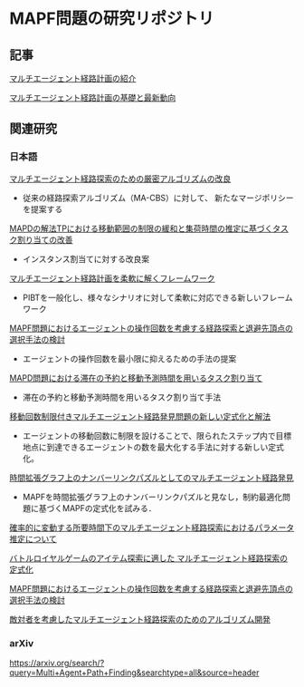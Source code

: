 # MAPF問題の研究リポジトリ

## 記事
[マルチエージェント経路計画の紹介](https://kei18.github.io/note/posts/mapf-tutorial/)

[マルチエージェント経路計画の基礎と最新動向](https://speakerdeck.com/ssii/ssii2023-os3-02)

## 関連研究

### 日本語

[マルチエージェント経路探索のための厳密アルゴリズムの改良](https://www.jstage.jst.go.jp/article/pjsai/JSAI2022/0/JSAI2022_1N1GS503/_pdf/-char/ja)  

- 従来の経路探索アルゴリズム（MA-CBS）に対して、
新たなマージポリシーを提案する

[MAPDの解法TPにおける移動範囲の制限の緩和と集荷時間の推定に基づくタスク割り当ての改善](https://www.jstage.jst.go.jp/article/tjsai/37/3/37_37-3_A-L84/_pdf)

- インスタンス割当てに対する改良案

[マルチエージェント経路計画を柔軟に解くフレームワーク](https://ipsj.ixsq.nii.ac.jp/ej/?action=repository_uri&item_id=214826&file_id=1&file_no=1)

- PIBTを一般化し、様々なシナリオに対して柔軟に対応できる新しいフレームワーク

[MAPF問題におけるエージェントの操作回数を考慮する経路探索と退避先頂点の選択手法の検討](https://www.ieice.org/publications/conferences/summary.php?id=CONF0000129704&expandable=0&ConfCd=2021G&session_num=D-8&lecture_number=D-8-5&year=2021&conf_type=G)

- エージェントの操作回数を最小限に抑えるための手法の提案

[MAPD問題における滞在の予約と移動予測時間を用いるタスク割り当て](https://www.ieice.org/publications/conference-FIT-DVDs/FIT2020/data/pdf/F-033.pdf)

- 滞在の予約と移動予測時間を用いるタスク割り当て手法

[移動回数制限付きマルチエージェント経路発見問題の新しい定式化と解法](https://www.jstage.jst.go.jp/article/pjsai/JSAI2020/0/JSAI2020_2N4OS17a02/_pdf/-char/ja)

- エージェントの移動回数に制限を設けることで、限られたステップ内で目標地点に到達できるエージェントの数を最大化する手法に対する新しい定式化。

[時間拡張グラフ上のナンバーリンクパズルとしてのマルチエージェント経路発見](https://ipsj.ixsq.nii.ac.jp/ej/?action=repository_action_common_download&item_id=188687&item_no=1&attribute_id=1&file_no=1)

- MAPFを時間拡張グラフ上のナンバーリンクパズルと見なし，制約最適化問題に基づくMAPFの定式化を試みる．


[確率的に変動する所要時間下のマルチエージェント経路探索におけるパラメータ推定について](https://www.jstage.jst.go.jp/article/pjsai/JSAI2023/0/JSAI2023_2F4GS504/_article/-char/ja/)

[バトルロイヤルゲームのアイテム探索に適した マルチエージェント経路探索の定式化](https://gamescience.jp/2022/Paper/Shibayama_2022.pdf)

[MAPF問題におけるエージェントの操作回数を考慮する経路探索と退避先頂点の選択手法の検討](https://jglobal.jst.go.jp/detail?JGLOBAL_ID=202102220906834186)

[敵対者を考慮したマルチエージェント経路探索のためのアルゴリズム開発](https://kaken.nii.ac.jp/ja/grant/KAKENHI-PROJECT-17K12744/)
### arXiv
https://arxiv.org/search/?query=Multi+Agent+Path+Finding&searchtype=all&source=header
